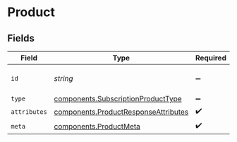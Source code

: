 # Product


## Fields

| Field                                                                                        | Type                                                                                         | Required                                                                                     | Description                                                                                  | Example                                                                                      |
| -------------------------------------------------------------------------------------------- | -------------------------------------------------------------------------------------------- | -------------------------------------------------------------------------------------------- | -------------------------------------------------------------------------------------------- | -------------------------------------------------------------------------------------------- |
| `id`                                                                                         | *string*                                                                                     | :heavy_minus_sign:                                                                           | The unique identifier.                                                                       | 00000000-0000-0000-0000-000000000000                                                         |
| `type`                                                                                       | [components.SubscriptionProductType](../../models/components/subscriptionproducttype.md)     | :heavy_minus_sign:                                                                           | N/A                                                                                          | subscription_product                                                                         |
| `attributes`                                                                                 | [components.ProductResponseAttributes](../../models/components/productresponseattributes.md) | :heavy_check_mark:                                                                           | N/A                                                                                          |                                                                                              |
| `meta`                                                                                       | [components.ProductMeta](../../models/components/productmeta.md)                             | :heavy_check_mark:                                                                           | N/A                                                                                          |                                                                                              |